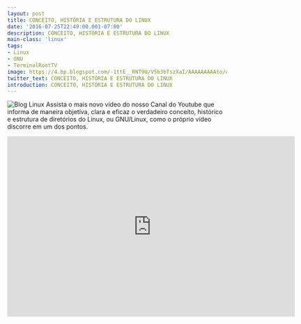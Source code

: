 ```yaml
---
layout: post
title: CONCEITO, HISTÓRIA E ESTRUTURA DO LINUX
date: '2016-07-25T22:49:00.001-07:00'
description: CONCEITO, HISTÓRIA E ESTRUTURA DO LINUX
main-class: 'linux'
tags:
- Linux
- GNU
- TerminalRootTV
image: https://4.bp.blogspot.com/-1ttE__RNT9U/V5b3bTszXaI/AAAAAAAAAto/dyhVtBSyoNE6x6zOxYjYKJHaImMHURM9ACLcB/s72-c/conceito-historia-estrutura-linux.png
twitter_text: CONCEITO, HISTÓRIA E ESTRUTURA DO LINUX
introduction: CONCEITO, HISTÓRIA E ESTRUTURA DO LINUX
---
```

![Blog Linux](https://4.bp.blogspot.com/-1ttE__RNT9U/V5b3bTszXaI/AAAAAAAAAto/dyhVtBSyoNE6x6zOxYjYKJHaImMHURM9ACLcB/s320/conceito-historia-estrutura-linux.png "Blog Linux")
Assista o mais novo vídeo do nosso Canal do Youtube que informa de maneira objetiva, clara e eficaz o verdadeiro conceito, histórico e estrutura de diretórios do Linux, ou GNU/Linux, como o próprio vídeo discorre em um dos pontos.
<iframe allowfullscreen="" frameborder="0" height="415" src="https://www.youtube.com/embed/zqxqvkoRsTw" width="660"><iframe>
